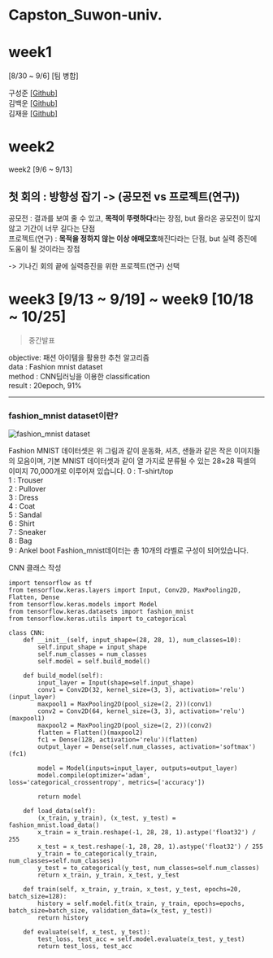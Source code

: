 # Capston_Suwon-univ.

# week1 
[8/30 ~ 9/6] [팀 병합]

구성준 [[Github]](https://github.com/KOO-96)  
김백운 [[Github]](https://github.com/kimbw0615)   
김재윤 [[Github]](https://github.com/KIMJAEYUN67)   

# week2
week2 [9/6 ~ 9/13]
## 첫 회의 : 방향성 잡기 -> (공모전 vs 프로젝트(연구))  
공모전 : 결과를 보여 줄 수 있고, **목적이 뚜렷하다**라는 장점, but 올라온 공모전이 많지 않고 기간이 너무 길다는 단점  
프로젝트(연구) : **목적을 정하지 않는 이상 애매모호**해진다라는 단점, but 실력 증진에 도움이 될 것이라는 장점  

-> 기나긴 회의 끝에 실력증진을 위한 프로젝트(연구) 선택

# week3 [9/13 ~ 9/19] ~ week9 [10/18 ~ 10/25]  
> 중간발표   
 
objective: 패션 아이템을 활용한 추천 알고리즘  
data : Fashion mnist dataset  
method : CNN딥러닝을 이용한 classification  
result : 20epoch, 91%  

---
### fashion_mnist dataset이란?
![fashion_mnist dataset](https://codetorial.net/tensorflow/_images/fashion_MNIST_sample.png)

Fashion MNIST 데이터셋은 위 그림과 같이 운동화, 셔츠, 샌들과 같은 작은 이미지들의 모음이며, 기본 MNIST 데이터셋과 같이 열 가지로 분류될 수 있는 28×28 픽셀의 이미지 70,000개로 이루어져 있습니다.
0 : T-shirt/top\
1 : Trouser\
2 : Pullover\
3 : Dress\
4 : Coat\
5 : Sandal\
6 : Shirt\
7 : Sneaker\
8 : Bag\
9 : Ankel boot
Fashion_mnist데이터는 총 10개의 라벨로 구성이 되어있습니다.  

CNN 클래스 작성   
```
import tensorflow as tf
from tensorflow.keras.layers import Input, Conv2D, MaxPooling2D, Flatten, Dense
from tensorflow.keras.models import Model
from tensorflow.keras.datasets import fashion_mnist
from tensorflow.keras.utils import to_categorical

class CNN:
    def __init__(self, input_shape=(28, 28, 1), num_classes=10):
        self.input_shape = input_shape
        self.num_classes = num_classes
        self.model = self.build_model()

    def build_model(self):
        input_layer = Input(shape=self.input_shape)
        conv1 = Conv2D(32, kernel_size=(3, 3), activation='relu')(input_layer)
        maxpool1 = MaxPooling2D(pool_size=(2, 2))(conv1)
        conv2 = Conv2D(64, kernel_size=(3, 3), activation='relu')(maxpool1)
        maxpool2 = MaxPooling2D(pool_size=(2, 2))(conv2)
        flatten = Flatten()(maxpool2)
        fc1 = Dense(128, activation='relu')(flatten)
        output_layer = Dense(self.num_classes, activation='softmax')(fc1)

        model = Model(inputs=input_layer, outputs=output_layer)
        model.compile(optimizer='adam', loss='categorical_crossentropy', metrics=['accuracy'])

        return model

    def load_data(self):
        (x_train, y_train), (x_test, y_test) = fashion_mnist.load_data()
        x_train = x_train.reshape(-1, 28, 28, 1).astype('float32') / 255
        x_test = x_test.reshape(-1, 28, 28, 1).astype('float32') / 255
        y_train = to_categorical(y_train, num_classes=self.num_classes)
        y_test = to_categorical(y_test, num_classes=self.num_classes)
        return x_train, y_train, x_test, y_test

    def train(self, x_train, y_train, x_test, y_test, epochs=20, batch_size=128):
        history = self.model.fit(x_train, y_train, epochs=epochs, batch_size=batch_size, validation_data=(x_test, y_test))
        return history

    def evaluate(self, x_test, y_test):
        test_loss, test_acc = self.model.evaluate(x_test, y_test)
        return test_loss, test_acc
```
